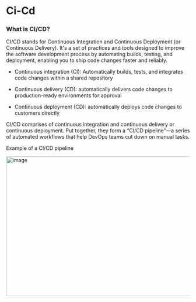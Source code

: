 # Ci-Cd

### What is CI/CD?
CI/CD stands for Continuous Integration and Continuous Deployment (or Continuous Delivery). It's a set of practices and tools designed to improve the software development process by automating builds, testing, and deployment, enabling you to ship code changes faster and reliably.

- Continuous integration (CI): Automatically builds, tests, and integrates code changes within a shared repository

- Continuous delivery (CD): automatically delivers code changes to production-ready environments for approval

- Continuous deployment (CD): automatically deploys code changes to customers directly

CI/CD comprises of continuous integration and continuous delivery or continuous deployment. Put together, they form a “CI/CD pipeline”—a series of automated workflows that help DevOps teams cut down on manual tasks.

Example of a CI/CD pipeline

<img width="832" height="382" alt="image" src="https://github.com/user-attachments/assets/dd0ed2ba-110d-4213-99b5-02825506e399" />
